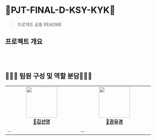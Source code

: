 # 🍑PJT-FINAL-D-KSY-KYK🍑 

> 프로젝트 공통 README

## 프로젝트 개요

<br/><br/> 

## 👩🏻‍💻 팀원 구성 및 역할 분담👨🏻‍💻

<table align="center">
    <tr align="center">
        <td style="min-width: 220px;">
            <a href="https://github.com/sunyoung315">
              <img src="https://github.com/byunghyunkim0.png" width="100">
              <br />
              <b>🐾김선영 </b>
            </a>
        </td>         
        <td style="min-width: 220px;">
            <a href="https://github.com/yukyung531">
              <img src="https://github.com/yukyung531.png" width="100">
              <br />
              <b>🐾권유경</b>
            </a> 
        </td>
      </tr>
    <tr align="left">
        <td>       
        ...
        <br/>       	
        </td>
        <td> 
        ...       
        <br/>
        </td>       
    </tr>
</table>

<br/><br/>

